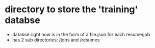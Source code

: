 # directory to store the 'training' databse
- databse right now is in the form of a file.json for each resume/job
- has 2 sub directories: /jobs and /resumes
